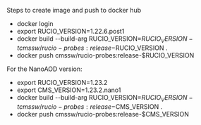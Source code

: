 Steps to create image and push to docker hub

* docker login
* export RUCIO_VERSION=1.22.6.post1
* docker build --build-arg RUCIO_VERSION=$RUCIO_VERSION -t cmssw/rucio-probes:release-$RUCIO_VERSION .
* docker push cmssw/rucio-probes:release-$RUCIO_VERSION

For the NanoAOD version:
* export RUCIO_VERSION=1.23.2
* export CMS_VERSION=1.23.2.nano1
* docker build --build-arg RUCIO_VERSION=$RUCIO_VERSION -t cmssw/rucio-probes:release-$CMS_VERSION .
* docker push cmssw/rucio-probes:release-$CMS_VERSION

